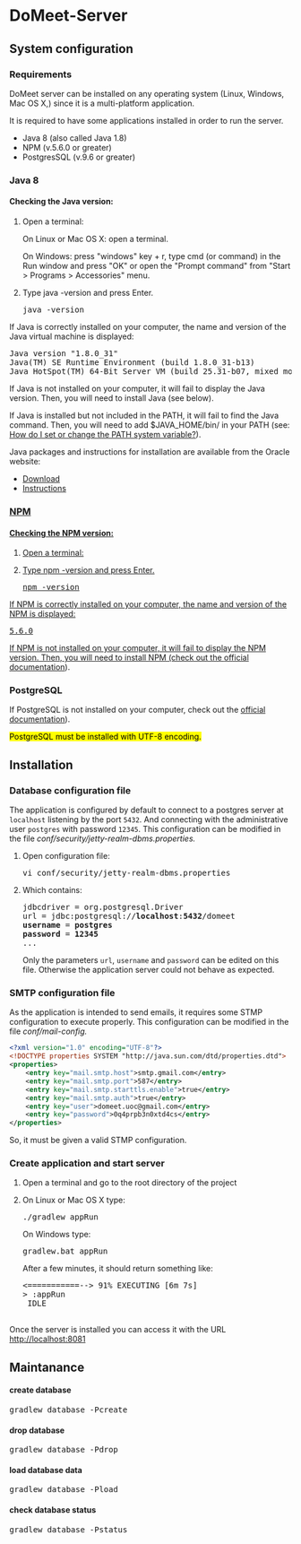 <h1>DoMeet-Server</h1> 

<h2>System configuration</h2>
<h3>Requirements</h3>
<p>DoMeet server can be installed on any operating system (Linux, Windows, Mac OS X,) since it is a multi-platform application.</p>
<p>It is required to have some applications installed in order to run the server.</p>
<ul>
	<li>Java 8 (also called Java 1.8)</li>
	<li>NPM (v.5.6.0 or greater)</li>
	<li>PostgresSQL (v.9.6 or greater)</li>
</ul>
<h3>Java 8</h3>
<h4>Checking the Java version:</h4>
<ol>
	<li>
		<p>Open a terminal:</p>
		<p>On Linux or Mac OS X: open a terminal.</p>
		<p>On Windows: press "windows" key + r, type cmd (or command) in the Run window and press "OK" or open the "Prompt command" from "Start > Programs > Accessories" menu.</p>
	</li>
	<li>
		<p>Type java -version and press Enter.</p>
		<pre>java -version</pre>
	</li>
</ol>

<p>If Java is correctly installed on your computer, the name and version of the Java virtual machine is displayed:</p>

<pre>
Java version "1.8.0_31"
Java(TM) SE Runtime Environment (build 1.8.0_31-b13)
Java HotSpot(TM) 64-Bit Server VM (build 25.31-b07, mixed mode)
</pre>

<p>If Java is not installed on your computer, it will fail to display the Java version. Then, you will need to install Java (see below).</p>

<p>If Java is installed but not included in the PATH, it will fail to find the Java command. Then, you will need to add $JAVA_HOME/bin/ in your PATH (see: <a href="http://www.java.com/en/download/help/path.xml">How do I set or change the PATH system variable?</a>).</p>

<p>Java packages and instructions for installation are available from the Oracle website:</p>
<ul>
	<li><a href="http://www.oracle.com/technetwork/java/javase/downloads/jdk8-downloads-2133151.html">Download</li>
	<li><a href="https://docs.oracle.com/javase/8/docs/technotes/guides/install/">Instructions</li>
</ul>

<h3>NPM</h3>
<h4>Checking the NPM version:</h4>
<ol>
	<li>Open a terminal:</li>
	<li>
		<p>Type npm -version and press Enter.</p>
		<pre>npm -version</pre>
	</li>
</ol>

<p>If NPM is correctly installed on your computer, the name and version of the NPM is displayed:</p>

<pre>
5.6.0
</pre>

<p>If NPM is not installed on your computer, it will fail to display the NPM 
version. Then, you will need to install NPM 
(check out the <a href="https://www.npmjs.com/get-npm">official documentation</a>).</p>

<h3>PostgreSQL</h3>
<p>If PostgreSQL is not installed on your computer, check out the <a href="https://www.postgresql.org/">official documentation</a>).</p>

<mark>PostgreSQL must be installed with UTF-8 encoding.</mark>

<h2>Installation</h2>
<h3>Database configuration file</h3>
<p>
	The application is configured by default to connect to a postgres 
	server at <code>localhost</code> listening by the port <code>5432</code>. 
	And connecting with the administrative user <code>postgres</code> with password
	<code>12345</code>. This configuration can be modified in the file 
	<em>conf/security/jetty-realm-dbms.properties.</em> 
</p>
<ol>
	<li>Open configuration file: <pre>vi conf/security/jetty-realm-dbms.properties</pre></li>
	<li>
		Which contains:
		<pre>jdbcdriver = org.postgresql.Driver
url = jdbc:postgresql://<b>localhost</b>:<b>5432</b>/domeet
<b>username</b> = <b>postgres</b>
<b>password</b> = <b>12345</b>
...</pre>
	Only the parameters <code>url</code>, <code>username</code> and <code>password</code> can be edited on this file. 
	Otherwise the application server could not behave as expected.
	</li>
</ol>

<h3>SMTP configuration file</h3>
<p>
As the application is intended to send emails, it requires some STMP 
configuration to execute properly.  This configuration can be modified in the file
<em>conf/mail-config.</em> 
</p>

```xml
<?xml version="1.0" encoding="UTF-8"?>
<!DOCTYPE properties SYSTEM "http://java.sun.com/dtd/properties.dtd">
<properties>
	<entry key="mail.smtp.host">smtp.gmail.com</entry>
	<entry key="mail.smtp.port">587</entry>
	<entry key="mail.smtp.starttls.enable">true</entry>
	<entry key="mail.smtp.auth">true</entry>
	<entry key="user">domeet.uoc@gmail.com</entry>
	<entry key="password">0q4prpb3n0xtd4cs</entry>
</properties>
```

So, it must be given a valid STMP configuration. 

<h3>Create application and start server</h3>
<ol>
	<li>Open a terminal and go to the root directory of the project</li>
	<li>
		<p>On Linux or Mac OS X type:<pre>./gradlew appRun</pre></p>
  	<p>On Windows type: <pre>gradlew.bat appRun</pre></p>
		<p>After a few minutes, it should return something like:</p>
		<pre><===========--> 91% EXECUTING [6m 7s]<br/><!--
         -->> :appRun<br/><!--
         <!--> IDLE
		</pre>  	
	</li>	
</ol>
 
 <p>Once the server is installed you can access it with the URL <a href="http://localhost:8081">http://localhost:8081</a></p>
<h2>Maintanance</h2>
 
<h4>create database</h4>
<pre>gradlew database -Pcreate</pre>
<h4>drop database</h4>
<pre>gradlew database -Pdrop</pre>
<h4>load database data</h4>
<pre>gradlew database -Pload</pre>
<h4>check database status</h4>
<pre>gradlew database -Pstatus</pre>
